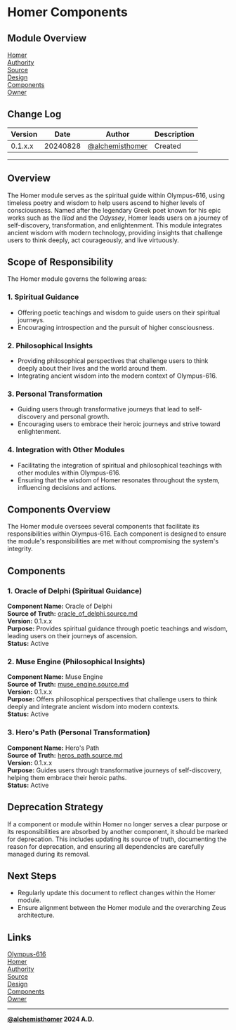 # Homer Components

## Module Overview
[Homer](README.md)  
[Authority](../zeus/zeus.components.md)  
[Source](homer.source.md)  
[Design](homer.design.md)  
[Components](homer.components.md)  
[Owner](https://github.com/alchemisthomer)  

## Change Log

| Version   | Date       | Author                                                   | Description   |
|-----------|------------|----------------------------------------------------------|---------------|
| 0.1.x.x   | 20240828   | [@alchemisthomer](https://github.com/alchemisthomer)     | Created       

---

## Overview

The Homer module serves as the spiritual guide within Olympus-616, using timeless poetry and wisdom to help users ascend to higher levels of consciousness. Named after the legendary Greek poet known for his epic works such as the *Iliad* and the *Odyssey*, Homer leads users on a journey of self-discovery, transformation, and enlightenment. This module integrates ancient wisdom with modern technology, providing insights that challenge users to think deeply, act courageously, and live virtuously.

## Scope of Responsibility

The Homer module governs the following areas:

### 1. **Spiritual Guidance**
   - Offering poetic teachings and wisdom to guide users on their spiritual journeys.
   - Encouraging introspection and the pursuit of higher consciousness.

### 2. **Philosophical Insights**
   - Providing philosophical perspectives that challenge users to think deeply about their lives and the world around them.
   - Integrating ancient wisdom into the modern context of Olympus-616.

### 3. **Personal Transformation**
   - Guiding users through transformative journeys that lead to self-discovery and personal growth.
   - Encouraging users to embrace their heroic journeys and strive toward enlightenment.

### 4. **Integration with Other Modules**
   - Facilitating the integration of spiritual and philosophical teachings with other modules within Olympus-616.
   - Ensuring that the wisdom of Homer resonates throughout the system, influencing decisions and actions.

## Components Overview

The Homer module oversees several components that facilitate its responsibilities within Olympus-616. Each component is designed to ensure the module's responsibilities are met without compromising the system's integrity.

## Components

### 1. Oracle of Delphi (Spiritual Guidance)
   **Component Name:** Oracle of Delphi  
   **Source of Truth:** [oracle_of_delphi.source.md](../homer/oracle_of_delphi.source.md)  
   **Version:** 0.1.x.x  
   **Purpose:** Provides spiritual guidance through poetic teachings and wisdom, leading users on their journeys of ascension.  
   **Status:** Active

### 2. Muse Engine (Philosophical Insights)
   **Component Name:** Muse Engine  
   **Source of Truth:** [muse_engine.source.md](../homer/muse_engine.source.md)  
   **Version:** 0.1.x.x  
   **Purpose:** Offers philosophical perspectives that challenge users to think deeply and integrate ancient wisdom into modern contexts.  
   **Status:** Active

### 3. Hero's Path (Personal Transformation)
   **Component Name:** Hero's Path  
   **Source of Truth:** [heros_path.source.md](../homer/heros_path.source.md)  
   **Version:** 0.1.x.x  
   **Purpose:** Guides users through transformative journeys of self-discovery, helping them embrace their heroic paths.  
   **Status:** Active

## Deprecation Strategy

If a component or module within Homer no longer serves a clear purpose or its responsibilities are absorbed by another component, it should be marked for deprecation. This includes updating its source of truth, documenting the reason for deprecation, and ensuring all dependencies are carefully managed during its removal.

## Next Steps

- Regularly update this document to reflect changes within the Homer module.
- Ensure alignment between the Homer module and the overarching Zeus architecture.

## Links
[Olympus-616](../../README.md)  
[Homer](README.md)  
[Authority](https://github.com/alchemisthomer)  
[Source](homer.source.md)  
[Design](homer.design.md)  
[Components](homer.components.md)  
[Owner](https://github.com/alchemisthomer)
***
**[@alchemisthomer](https://github.com/alchemisthomer)
2024 A.D.**
